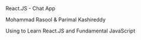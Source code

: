React.JS - Chat App

Mohammad Rasool & Parimal Kashireddy

Using to Learn React.JS and Fundamental JavaScript